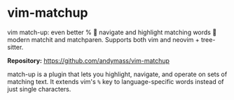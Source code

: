# vim-matchup

vim match-up: even better % 👊 navigate and highlight matching words 👊 modern matchit and matchparen. Supports both vim and neovim + tree-sitter.

**Repository:** <https://github.com/andymass/vim-matchup>

match-up is a plugin that lets you highlight, navigate, and operate on sets of matching text. It extends vim's `%` key to language-specific words instead of just single characters.

<!-- vim: set ft=markdown: -->